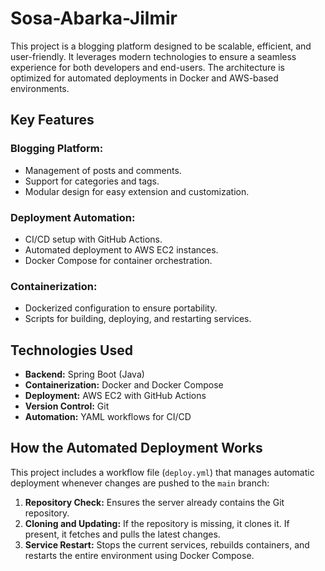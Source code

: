 # **Sosa-Abarka-Jilmir**

This project is a blogging platform designed to be scalable, efficient, and user-friendly. It leverages modern technologies to ensure a seamless experience for both developers and end-users. The architecture is optimized for automated deployments in Docker and AWS-based environments.

## **Key Features**

### Blogging Platform:
- Management of posts and comments.
- Support for categories and tags.
- Modular design for easy extension and customization.

### Deployment Automation:
- CI/CD setup with GitHub Actions.
- Automated deployment to AWS EC2 instances.
- Docker Compose for container orchestration.

### Containerization:
- Dockerized configuration to ensure portability.
- Scripts for building, deploying, and restarting services.

## **Technologies Used**

- **Backend:** Spring Boot (Java)  
- **Containerization:** Docker and Docker Compose  
- **Deployment:** AWS EC2 with GitHub Actions  
- **Version Control:** Git  
- **Automation:** YAML workflows for CI/CD  

## **How the Automated Deployment Works**

This project includes a workflow file (`deploy.yml`) that manages automatic deployment whenever changes are pushed to the `main` branch:

1. **Repository Check:** Ensures the server already contains the Git repository.
2. **Cloning and Updating:** If the repository is missing, it clones it. If present, it fetches and pulls the latest changes.
3. **Service Restart:** Stops the current services, rebuilds containers, and restarts the entire environment using Docker Compose.
